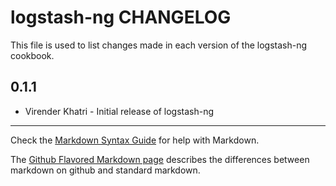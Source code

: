 logstash-ng CHANGELOG
=====================

This file is used to list changes made in each version of the logstash-ng cookbook.

0.1.1
-----
- Virender Khatri - Initial release of logstash-ng

- - -
Check the [Markdown Syntax Guide](http://daringfireball.net/projects/markdown/syntax) for help with Markdown.

The [Github Flavored Markdown page](http://github.github.com/github-flavored-markdown/) describes the differences between markdown on github and standard markdown.
